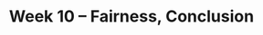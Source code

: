 ---
    title: Week 10 – Fairness, Conclusion
    weekNumber: 10
    days:
      - date: 2021-5-30
        events:
          "N/A (Memorial Day)":
      - date: 2021-5-31
        events:
          "**Lab 9**{: .label .label-lab } **[Modeling and Pipelines (due 5/31)](https://github.com/dsc-courses/dsc80-2022-sp/blob/main/labs/09-sklearn/lab.ipynb)**":
      - date: 2021-6-1
        events:
          "**LEC 27**{: .label .label-lecture } [Classifier Evaluation, Fairness](resources/lectures/lec27/lec27.html)":
          "**DIS 9**{: .label .label-disc } **Review**":
      - date: 2021-6-3
        events:
          "**LEC 28**{: .label .label-lecture } Fairness, Conclusion":
---